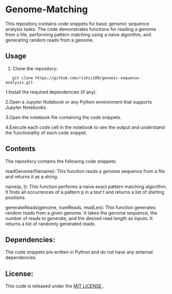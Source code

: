 # Genome-Matching
This repository contains code snippets for basic genomic sequence analysis tasks. The code demonstrates functions for reading a genome from a file, performing pattern matching using a naive algorithm, and generating random reads from a genome.

## Usage

1. Clone the repository:

```
   git clone https://github.com/rishii100/genomic-sequence-analysis.git
```
1.Install the required dependencies (if any).

2.Open a Jupyter Notebook or any Python environment that supports Jupyter Notebooks.

3.Open the notebook file containing the code snippets.

4.Execute each code cell in the notebook to see the output and understand the functionality of each code snippet.

## Contents
The repository contains the following code snippets:

readGenome(filename): This function reads a genome sequence from a file and returns it as a string.

naive(p, t): This function performs a naive exact pattern matching algorithm. It finds all occurrences of a pattern p in a text t and returns a list of starting positions.

generateReads(genome, numReads, readLen): This function generates random reads from a given genome. It takes the genome sequence, the number of reads to generate, and the desired read length as inputs. It returns a list of randomly generated reads.

## Dependencies:
The code snippets are written in Python and do not have any external dependencies.

## License:
This code is released under the <a href="LICENSE"> MIT LICENSE </a>.
